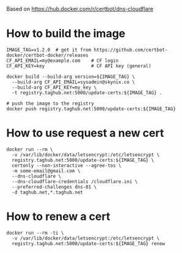 Based on https://hub.docker.com/r/certbot/dns-cloudflare
 
# How to build the image
```shell script
IMAGE_TAG=v1.2.0  # get it from https://github.com/certbot-docker/certbot-docker/releases
CF_API_EMAIL=my@example.com    # CF login
CF_API_KEY=key                 # CF API key (general)

docker build --build-arg version=${IMAGE_TAG} \
  --build-arg CF_API_EMAIL=sysadmin@skynix.co \
  --build-arg CF_API_KEY=my_key \
  -t registry.taghub.net:5000/update-certs:${IMAGE_TAG} .

# push the image to the registry
docker push registry.taghub.net:5000/update-certs:${IMAGE_TAG}
```

# How to use request a new cert

```shell script
docker run --rm \
  -v /var/lib/docker/data/letsencrypt:/etc/letsencrypt \
  registry.taghub.net:5000/update-certs:${IMAGE_TAG} \
  certonly --non-interactive --agree-tos \
  -m some-email@gmail.com \
  --dns-cloudflare \
  --dns-cloudflare-credentials /cloudflare.ini \
  --preferred-challenges dns-01 \
  -d taghub.net,*.taghub.net
```

# How to renew a cert
```shell script
docker run --rm -ti \
  -v /var/lib/docker/data/letsencrypt:/etc/letsencrypt \
  registry.taghub.net:5000/update-certs:${IMAGE_TAG} renew
```
